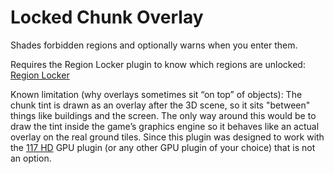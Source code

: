 # Locked Chunk Overlay

Shades forbidden regions and optionally warns when you enter them.

Requires the Region Locker plugin to know which regions are unlocked: [Region Locker](https://github.com/slaytostay/region-locker)

Known limitation (why overlays sometimes sit “on top” of objects):
The chunk tint is drawn as an overlay after the 3D scene, so it sits "between" things like buildings and the screen. 
The only way around this would be to draw the tint inside the game’s graphics engine so it behaves like an actual overlay on the real ground tiles. 
Since this plugin was designed to work with the [117 HD](https://github.com/117HD/RLHD) GPU plugin (or any other GPU plugin of your choice) that is not an option.